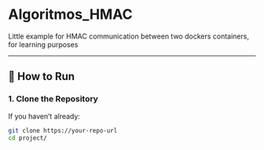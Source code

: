 # Algoritmos_HMAC
Little example for HMAC communication between two dockers containers, for learning purposes

---

## 🚀 How to Run

### 1. Clone the Repository

If you haven’t already:

```bash
git clone https://your-repo-url
cd project/
